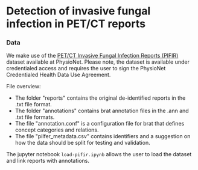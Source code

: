 # Detection of invasive fungal infection in PET/CT reports

### Data
We make use of the [PET/CT Invasive Fungal Infection Reports (PIFIR)](https://www.physionet.org/) dataset available at PhysioNet. Please note, the dataset is available under credentialed access and requires the user to sign the PhysioNet Credentialed Health Data Use Agreement. 

File overview:
* The folder "reports" contains the original de-identified reports in the .txt file format.
* The folder "annotations" contains brat annotation files in the .ann and .txt file formats.
* The file "annotation.conf" is a configuration file for brat that defines concept categories and relations.
* The file "pilfer_metadata.csv" contains identifiers and a suggestion on how the data should be split for testing and validation.

The jupyter notebook `load-pifir.ipynb` allows the user to load the dataset and link reports with annotations.
